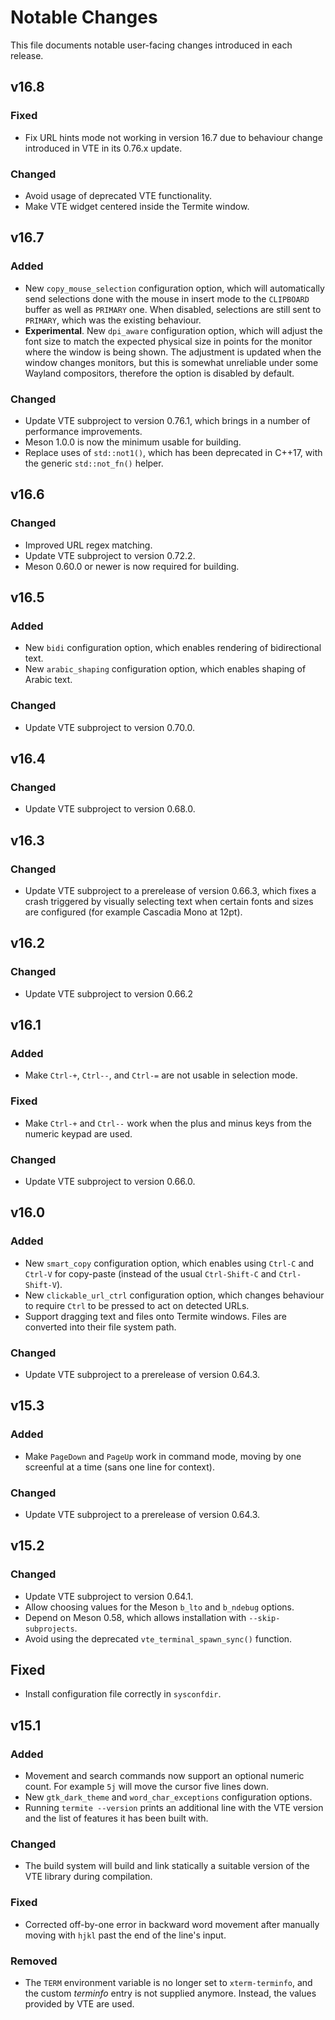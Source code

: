 # Notable Changes

This file documents notable user-facing changes introduced in each release.

## v16.8

### Fixed

- Fix URL hints mode not working in version 16.7 due to behaviour change
  introduced in VTE in its 0.76.x update.

### Changed

- Avoid usage of deprecated VTE functionality.
- Make VTE widget centered inside the Termite window.


## v16.7

### Added

- New `copy_mouse_selection` configuration option, which will automatically
  send selections done with the mouse in insert mode to the `CLIPBOARD`
  buffer as well as `PRIMARY` one. When disabled, selections are still
  sent to `PRIMARY`, which was the existing behaviour.
- **Experimental**. New `dpi_aware` configuration option, which will adjust
  the font size to match the expected physical size in points for the
  monitor where the window is being shown. The adjustment is updated when
  the window changes monitors, but this is somewhat unreliable under some
  Wayland compositors, therefore the option is disabled by default.

### Changed

- Update VTE subproject to version 0.76.1, which brings in a number of
  performance improvements.
- Meson 1.0.0 is now the minimum usable for building.
- Replace uses of `std::not1()`, which has been deprecated in C++17,
  with the generic `std::not_fn()` helper.


## v16.6

### Changed

- Improved URL regex matching.
- Update VTE subproject to version 0.72.2.
- Meson 0.60.0 or newer is now required for building.


## v16.5

### Added

- New `bidi` configuration option, which enables rendering of
  bidirectional text.
- New `arabic_shaping` configuration option, which enables shaping of
  Arabic text.

### Changed

- Update VTE subproject to version 0.70.0.


## v16.4

### Changed

- Update VTE subproject to version 0.68.0.


## v16.3

### Changed

- Update VTE subproject to a prerelease of version 0.66.3, which fixes
  a crash triggered by visually selecting text when certain fonts and
  sizes are configured (for example Cascadia Mono at 12pt).


## v16.2

### Changed

- Update VTE subproject to version 0.66.2


## v16.1

### Added

- Make `Ctrl-+`, `Ctrl--`, and `Ctrl-=` are not usable in selection mode.

### Fixed

- Make `Ctrl-+` and `Ctrl--` work when the plus and minus keys from the
  numeric keypad are used.

### Changed

- Update VTE subproject to version 0.66.0.


## v16.0

### Added

- New `smart_copy` configuration option, which enables using `Ctrl-C` and
  `Ctrl-V` for copy-paste (instead of the usual `Ctrl-Shift-C` and
  `Ctrl-Shift-V`).
- New `clickable_url_ctrl` configuration option, which changes behaviour
  to require `Ctrl` to be pressed to act on detected URLs.
- Support dragging text and files onto Termite windows. Files are converted
  into their file system path.

### Changed

- Update VTE subproject to a prerelease of version 0.64.3.


## v15.3

### Added

- Make `PageDown` and `PageUp` work in command mode, moving by one screenful
  at a time (sans one line for context).

### Changed

- Update VTE subproject to a prerelease of version 0.64.3.


## v15.2

### Changed

- Update VTE subproject to version 0.64.1.
- Allow choosing values for the Meson `b_lto` and `b_ndebug` options.
- Depend on Meson 0.58, which allows installation with `--skip-subprojects`.
- Avoid using the deprecated `vte_terminal_spawn_sync()` function.

## Fixed

- Install configuration file correctly in `sysconfdir`.


## v15.1

### Added

- Movement and search commands now support an optional numeric count. For
  example `5j` will move the cursor five lines down.
- New `gtk_dark_theme` and `word_char_exceptions` configuration options.
- Running `termite --version` prints an additional line with the VTE version
  and the list of features it has been built with.

### Changed

- The build system will build and link statically a suitable version of
  the VTE library during compilation.

### Fixed

- Corrected off-by-one error in backward word movement after manually moving
  with `hjkl` past the end of the line's input.

### Removed

- The `TERM` environment variable is no longer set to `xterm-terminfo`, and
  the custom _terminfo_ entry is not supplied anymore. Instead, the values
  provided by VTE are used.

